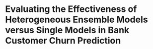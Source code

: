 # Evaluating the Effectiveness of Heterogeneous Ensemble Models versus Single Models in Bank Customer Churn Prediction
